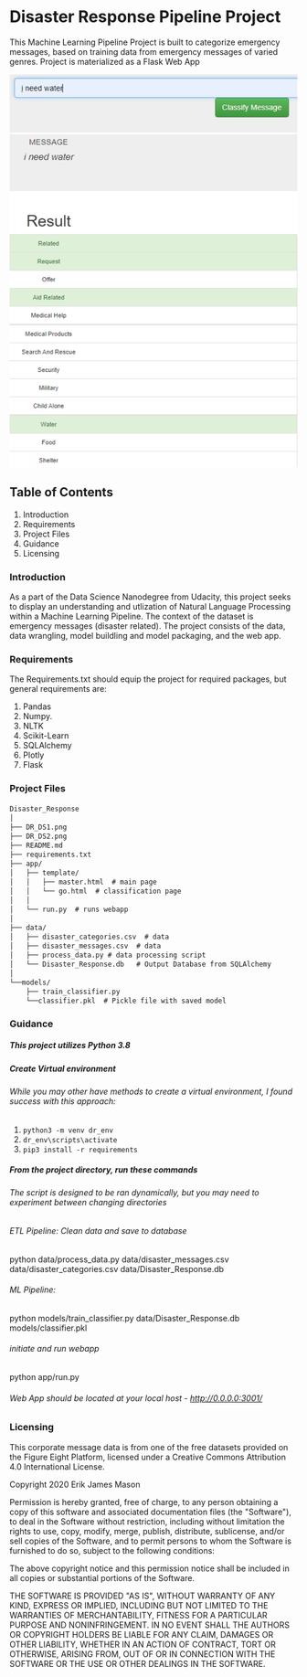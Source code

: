 # Disaster Response Pipeline Project
This Machine Learning Pipeline Project is built to categorize emergency messages, based on training data from emergency messages of varied genres. Project is materialized as a Flask Web App

![Disaster Response message](https://github.com/erikjamesmason/Disaster_Response/blob/master/DR_DS1.png)
![Diaster Response Result](https://github.com/erikjamesmason/Disaster_Response/blob/master/DR_DS2.png)

## Table of Contents
1. Introduction
2. Requirements
3. Project Files
4. Guidance
5. Licensing

### Introduction
As a part of the Data Science Nanodegree from Udacity, this project seeks to display an understanding and utlization of Natural Language Processing within a Machine Learning Pipeline. The context of the dataset is emergency messages (disaster related). The project consists of the data, data wrangling, model buildling and model packaging, and the web app.

### Requirements

The Requirements.txt should equip the project for required packages, but general requirements are:
1. Pandas
2. Numpy.
3. NLTK
4. Scikit-Learn
5. SQLAlchemy
6. Plotly
7. Flask

### Project Files

```
Disaster_Response
│
├── DR_DS1.png
├── DR_DS2.png
├── README.md
├── requirements.txt
├── app/
│   ├── template/
│   │   ├── master.html  # main page
│   │   └── go.html  # classification page
│   │
│   └── run.py  # runs webapp
│
├── data/
│   ├── disaster_categories.csv  # data 
│   ├── disaster_messages.csv  # data 
│   ├── process_data.py # data processing script
│   └── Disaster_Response.db   # Output Database from SQLAlchemy
│
└──models/
    ├── train_classifier.py
    └──classifier.pkl  # Pickle file with saved model

```

### Guidance

##### This project utilizes Python 3.8
##### Create Virtual environment
###### While you may other have methods to create a virtual environment, I found success with this approach:
1. `python3 -m venv dr_env`
2. `dr_env\scripts\activate`
3. `pip3 install -r requirements`

##### From the project directory, run these commands
###### The script is designed to be ran dynamically, but you may need to experiment between changing directories

###### ETL Pipeline: Clean data and save to database
python data/process_data.py data/disaster_messages.csv data/disaster_categories.csv data/Disaster_Response.db
###### ML Pipeline: 
python models/train_classifier.py data/Disaster_Response.db models/classifier.pkl
###### initiate and run webapp 
python app/run.py
###### Web App should be located at your local host - http://0.0.0.0:3001/

### Licensing

This corporate message data is from one of the free datasets provided on the Figure Eight Platform, licensed under a Creative Commons Attribution 4.0 International License.

Copyright 2020 Erik James Mason

Permission is hereby granted, free of charge, to any person obtaining a copy of this software and associated documentation files (the "Software"), to deal in the Software without restriction, including without limitation the rights to use, copy, modify, merge, publish, distribute, sublicense, and/or sell copies of the Software, and to permit persons to whom the Software is furnished to do so, subject to the following conditions:

The above copyright notice and this permission notice shall be included in all copies or substantial portions of the Software.

THE SOFTWARE IS PROVIDED "AS IS", WITHOUT WARRANTY OF ANY KIND, EXPRESS OR IMPLIED, INCLUDING BUT NOT LIMITED TO THE WARRANTIES OF MERCHANTABILITY, FITNESS FOR A PARTICULAR PURPOSE AND NONINFRINGEMENT. IN NO EVENT SHALL THE AUTHORS OR COPYRIGHT HOLDERS BE LIABLE FOR ANY CLAIM, DAMAGES OR OTHER LIABILITY, WHETHER IN AN ACTION OF CONTRACT, TORT OR OTHERWISE, ARISING FROM, OUT OF OR IN CONNECTION WITH THE SOFTWARE OR THE USE OR OTHER DEALINGS IN THE SOFTWARE.
